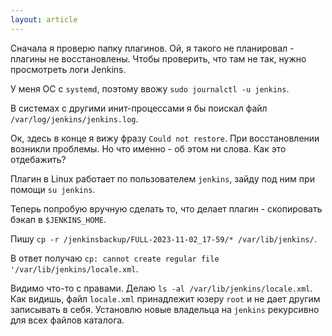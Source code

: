```yaml
---
layout: article
---
```

Сначала я проверю папку плагинов. Ой, я такого не планировал - плагины не восстановлены. Чтобы проверить, что там не так, нужно просмотреть логи Jenkins.

У меня ОС с `systemd`, поэтому ввожу `sudo journalctl -u jenkins`.

В системах с другими инит-процессами я бы поискал файл `/var/log/jenkins/jenkins.log`.

Ок, здесь в конце я вижу фразу `Could not restore`. При восстановлении возникли проблемы. Но что именно - об этом ни слова. Как это отдебажить?

Плагин в Linux работает по пользователем `jenkins`, зайду под ним при помощи `su jenkins`.

Теперь попробую вручную сделать то, что делает плагин - скопировать бэкап в `$JENKINS_HOME`. 

Пишу `cp -r /jenkinsbackup/FULL-2023-11-02_17-59/* /var/lib/jenkins/`.

В ответ получаю `cp: cannot create regular file '/var/lib/jenkins/locale.xml`.

Видимо что-то с правами. Делаю `ls -al /var/lib/jenkins/locale.xml`. Как видишь, файл `locale.xml` принадлежит юзеру `root` и не дает другим записывать в себя. Установлю новые владельца на `jenkins` рекурсивно для всех файлов каталога.
